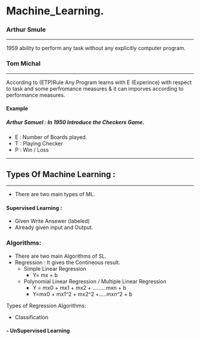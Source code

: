 # Machine_Learning.
 ### Arthur Smule
 --------------------------------------
 1959 ability to  perform any task without any explicitly computer program.
### Tom Michal 
-------------------------------------------
According to (ETP)Rule  Any Program learns with E (Experince) with respect to task and some perfromance measures & it can imporves according to performance measures.

#### Example 
 ##### Arthur Samuel : In 1950 Introduce the Checkers Game.
 - E   : Number of Boards played.
 - T   : Playing Checker
 - P   : Win / Loss
 
----------------------------------
## Types Of Machine Learning : 
---------------------------------------------------
- There are two main types of ML.
#### Supervised Learning :
 - Given Write Ansewer (labeled)
 - Already given input and Output.
 
 ### Algorithms:
 - There are two main Algorithms of SL.
 - Regression  : It gives the Contineous result.
     - Simple Linear Regression
        - Y= mx + b 
     - Polynomial Linear Regression  / Multiple Linear Regression
       - Y = mx0 + mx1 + mx2 + .........mxn + b
       - Y=mx0 + mx1^2 + mx2^2 +.....mxn^2 + b
     
 
  
  Types of Regression Algorithms: 
 
 - Classification
 
 
 
 
 
#### - UnSupervised Learning
